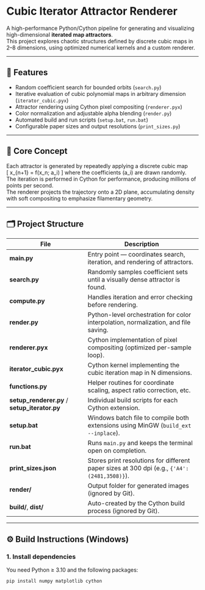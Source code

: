 # Cubic Iterator Attractor Renderer

A high-performance Python/Cython pipeline for generating and visualizing high-dimensional **iterated map attractors**.  
This project explores chaotic structures defined by discrete cubic maps in 2–8 dimensions, using optimized numerical kernels and a custom renderer.

---

## 🔧 Features

- Random coefficient search for bounded orbits (`search.py`)
- Iterative evaluation of cubic polynomial maps in arbitrary dimension (`iterator_cubic.pyx`)
- Attractor rendering using Cython pixel compositing (`renderer.pyx`)
- Color normalization and adjustable alpha blending (`render.py`)
- Automated build and run scripts (`setup.bat`, `run.bat`)
- Configurable paper sizes and output resolutions (`print_sizes.py`)

---

## 🧠 Core Concept

Each attractor is generated by repeatedly applying a discrete cubic map  
\[
x_{n+1} = f(x_n; a_i)
\]
where the coefficients \(a_i\) are drawn randomly.  
The iteration is performed in Cython for performance, producing millions of points per second.  
The renderer projects the trajectory onto a 2D plane, accumulating density with soft compositing to emphasize filamentary geometry.

---

## 🗂️ Project Structure

| File | Description |
|------|--------------|
| **main.py** | Entry point — coordinates search, iteration, and rendering of attractors. |
| **search.py** | Randomly samples coefficient sets until a visually dense attractor is found. |
| **compute.py** | Handles iteration and error checking before rendering. |
| **render.py** | Python-level orchestration for color interpolation, normalization, and file saving. |
| **renderer.pyx** | Cython implementation of pixel compositing (optimized per-sample loop). |
| **iterator_cubic.pyx** | Cython kernel implementing the cubic iteration map in N dimensions. |
| **functions.py** | Helper routines for coordinate scaling, aspect ratio correction, etc. |
| **setup_renderer.py** / **setup_iterator.py** | Individual build scripts for each Cython extension. |
| **setup.bat** | Windows batch file to compile both extensions using MinGW (`build_ext --inplace`). |
| **run.bat** | Runs `main.py` and keeps the terminal open on completion. |
| **print_sizes.json** | Stores print resolutions for different paper sizes at 300 dpi (e.g., `{'A4': (2481,3508)}`). |
| **render/** | Output folder for generated images (ignored by Git). |
| **build/**, **dist/** | Auto-created by the Cython build process (ignored by Git). |

---

## ⚙️ Build Instructions (Windows)

### 1. Install dependencies
You need Python ≥ 3.10 and the following packages:
```bash
pip install numpy matplotlib cython
